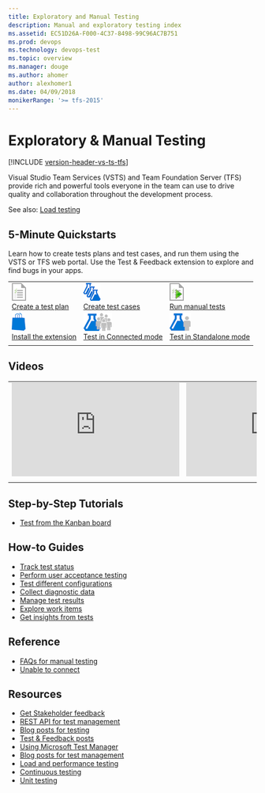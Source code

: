 ```yaml
---
title: Exploratory and Manual Testing
description: Manual and exploratory testing index
ms.assetid: EC51D26A-F000-4C37-8498-99C96AC7B751
ms.prod: devops
ms.technology: devops-test
ms.topic: overview
ms.manager: douge
ms.author: ahomer
author: alexhomer1
ms.date: 04/09/2018
monikerRange: '>= tfs-2015'
---
```


# Exploratory &amp; Manual Testing
 
[!INCLUDE [version-header-vs-ts-tfs](_shared/version-header-vs-ts-tfs.md)] 

Visual Studio Team Services (VSTS) and Team Foundation Server (TFS) provide rich and powerful
tools everyone in the team can use to drive quality and collaboration throughout the development process.

See also: [Load testing](load-test/index.md)

## 5-Minute Quickstarts

Learn how to create tests plans and test cases, and run them using the VSTS or TFS web portal.
Use the Test &amp; Feedback extension to explore and find bugs in your apps. 

| | | |
| --- | --- | --- |
| ![icon](_img/testplan-icon.png)<br />[Create a test plan](create-a-test-plan.md) | ![icon](_img/testcases-icon.png)<br />[Create test cases](create-test-cases.md) | ![icon](_img/runtests2-icon.png)<br />[Run manual tests](run-manual-tests.md) |
| ![icon](_img/marketplace-icon.png)<br />[Install the extension](perform-exploratory-tests.md) | ![icon](_img/connectedmode-icon.png)<br />[Test in Connected mode](connected-mode-exploratory-testing.md) | ![icon](_img/standalonemode-icon.png)<br />[Test in Standalone mode](standalone-mode-exploratory-testing.md) |
| | | |

## Videos

| | |
| --- | --- |
| <iframe src="https://channel9.msdn.com/Series/Visual-Studio-ALM-Rangers-Demos/VS-Team-Services-Test-Case-Explorer-v2/player" width="340" height="190" allowFullScreen="true" frameBorder="0"></iframe> | <iframe src="https://channel9.msdn.com/Series/Test-Tools-in-Visual-Studio/IntroducingTestFeedbackextension/player" width="340" height="190" allowFullScreen frameBorder="0"></iframe> |
| | |

## Step-by-Step Tutorials

* [Test from the Kanban board](../work/kanban/add-run-update-tests.md?toc=/vsts/test/toc.json&bc=/vsts/test/breadcrumb/toc.json)

## How-to Guides

* [Track test status](track-test-status.md)
* [Perform user acceptance testing](user-acceptance-testing.md)
* [Test different configurations](test-different-configurations.md)
* [Collect diagnostic data](collect-diagnostic-data.md)
* [Manage test results](how-long-to-keep-test-results.md)
* [Explore work items](explore-workitems-exploratory-testing.md)
* [Get insights from tests](insights-exploratory-testing.md)

## Reference

* [FAQs for manual testing](reference-qa.md)
* [Unable to connect](../work/customize/reference/error/tf31002-unable-connect-tfs.md?toc=/vsts/test/toc.json&bc=/vsts/test/breadcrumb/toc.json)

## Resources

* [Get Stakeholder feedback](../project/feedback/index.md)
* [REST API for test management](../integrate/index.md)
* [Blog posts for testing](https://blogs.msdn.microsoft.com/visualstudioalm/tag/testing/)
* [Test & Feedback posts](https://social.msdn.microsoft.com/Search/en-US?query=test%20%26%20feedback%20extension&beta=0&rn=Microsoft+Application+Lifecycle+Management&rq=site:https://blogs.msdn.microsoft.com/visualstudioalm&ac=4)
* [Using Microsoft Test Manager](https://msdn.microsoft.com/en-us/library/jj635157%28v=vs.120%29.aspx)
* [Blog posts for test management](https://blogs.msdn.microsoft.com/devops/?s=test+management)
* [Load and performance testing](load-test/index.md)
* [Continuous testing](../pipelines/index.md)
* [Unit testing](https://docs.microsoft.com/en-gb/visualstudio/test/unit-test-your-code)
